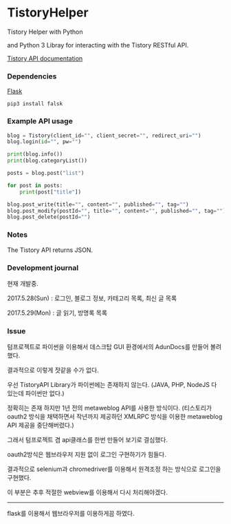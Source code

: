 # TistoryHelper
Tistory Helper with Python

and Python 3 Libray for interacting with the Tistory RESTful API.

[Tistory API documentation](http://www.tistory.com/guide/api/index)

### Dependencies

[Flask](http://flask.pocoo.org/)

	pip3 install falsk


### Example API usage
```python
blog = Tistory(client_id="", client_secret="", redirect_uri="")
blog.login(id="", pw="")

print(blog.info())
print(blog.categoryList())

posts = blog.post("list")

for post in posts:
    print(post["title"])

blog.post_write(title="", content="", published="", tag="")
blog.post_modify(postId="", title="", content="", published="", tag="")
blog.post_delete(postId="")
```

### Notes
The Tistory API returns JSON.

### Development journal

현재 개발중.

2017.5.28(Sun) : 로그인, 블로그 정보, 카테고리 목록, 최신 글 목록

2017.5.29(Mon) : 글 읽기, 방명록 목록

### Issue

텀프로젝트로 파이썬을 이용해서 데스크탑 GUI 환경에서의 AdunDocs를 만들어 볼려했다.

결과적으로 이렇게 쟛같을 수가 없다.

우선 TistoryAPI Library가 파이썬에는 존재하지 않는다.
(JAVA, PHP, NodeJS 다 있는데 파이썬만 없다.)

정확히는 존재 하지만 1년 전의 metaweblog API를 사용한 방식이다.
(티스토리가 oauth2 방식을 채택하면서 작년까지 제공하던 XMLRPC 방식을 이용한 metaweblog API 제공을 중단해버렸다.)

그래서 텀프로젝트 겸 api클래스를 한번 만들어 보기로 결심했다.

oauth2방식은 웹브라우저 지원 없이 로그인 구현하기가 힘들다.
 
결과적으로 selenium과 chromedriver를 이용해서 원격조정 하는 방식으로 로그인을 구현했다.

이 부분은 추후 적절한 webview를 이용해서 다시 처리해야겠다.

---

flask를 이용해서 웹브라우저를 이용하게끔 하였다.
